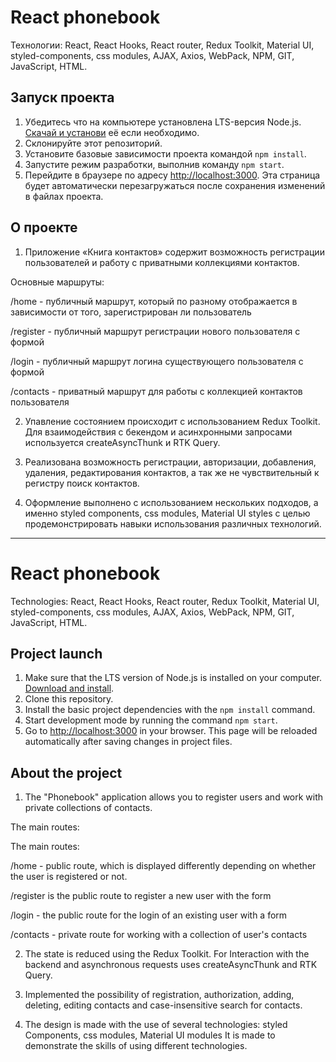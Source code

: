 # React phonebook

Технологии: React, React Hooks, React router, Redux Toolkit, Material UI,
styled-components, css modules, AJAX, Axios, WebPack, NPM, GIT, JavaScript,
HTML.

## Запуск проекта

1. Убедитесь что на компьютере установлена LTS-версия Node.js.
   [Скачай и установи](https://nodejs.org/en/) её если необходимо.
2. Склонируйте этот репозиторий.
3. Установите базовые зависимости проекта командой `npm install`.
4. Запустите режим разработки, выполнив команду `npm start`.
5. Перейдите в браузере по адресу [http://localhost:3000](http://localhost:3000).
   Эта страница будет автоматически перезагружаться после сохранения изменений в
   файлах проекта.

## О проекте

1. Приложение «Книга контактов» содержит возможность регистрации пользователей и
   работу с приватными коллекциями контактов.

Основные маршруты:

/home - публичный маршрут, который по разному отображается в зависимости от того,
зарегистрирован ли пользователь


/register - публичный маршрут регистрации нового пользователя с формой

/login - публичный маршрут логина существующего пользователя с формой

/contacts - приватный маршрут для работы с коллекцией контактов  пользователя

2. Упавление состоянием происходит с использованием Redux Toolkit. Для
   взаимодействия с бекендом и асинхронными запросами используется
   createAsyncThunk и RTK Query.

3. Реализована возможность регистрации, авторизации, добавления, удаления,
   редактирования контактов, а так же не чувствительный к регистру поиск
   контактов.

4. Оформление выполнено с использованием нескольких подходов, а именно styled
   components, css modules, Material UI styles с целью продемонстрировать навыки
   использования различных технологий.

__________________________________________________________________________________________

# React phonebook
Technologies: React, React Hooks, React router, Redux Toolkit, Material UI,
styled-components, css modules, AJAX, Axios, WebPack, NPM, GIT, JavaScript,
HTML.

## Project launch

1. Make sure that the LTS version of Node.js is installed on your computer.
   [Download and install](https://nodejs.org/en/).
2. Clone this repository.
3. Install the basic project dependencies with the `npm install` command.
4. Start development mode by running the command `npm start`.
5. Go to [http://localhost:3000](http://localhost:3000) in your browser.
   This page will be reloaded automatically after saving changes in
   project files.

## About the project

1. The "Phonebook" application allows you to register users and
   work with private collections of contacts.

The main routes:

The main routes:

/home - public route, which is displayed differently depending on
whether the user is registered or not.

/register is the public route to register a new user with the form

/login - the public route for the login of an existing user with a form

/contacts - private route for working with a collection of user's contacts

2. The state is reduced using the Redux Toolkit. For
   Interaction with the backend and asynchronous requests uses
   createAsyncThunk and RTK Query.

3. Implemented the possibility of registration, authorization, adding, deleting,
   editing contacts and case-insensitive search for contacts.

4. The design is made with the use of several technologies: styled
   Components, css modules, Material UI modules It is made to demonstrate
   the skills of using different technologies.
